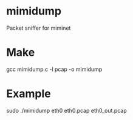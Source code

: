# mimidump
Packet sniffer for miminet

# Make
gcc mimidump.c -l pcap -o mimidump

# Example
sudo ./mimidump eth0 eth0.pcap eth0_out.pcap
